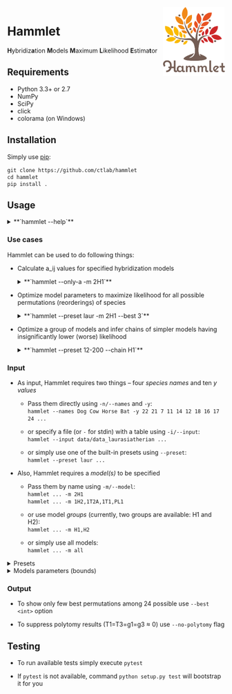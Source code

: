 <img src="logo.png" height="160px" align="right" />

# Hammlet

**H**ybridiz**a**tion **M**odels **M**aximum **L**ikelihood **E**stima**t**or

## Requirements

* Python 3.3+ or 2.7
* NumPy
* SciPy
* click
* colorama (on Windows)

## Installation

Simply use [pip](https://pip.pypa.io/en/stable/quickstart/):

    git clone https://github.com/ctlab/hammlet
    cd hammlet
    pip install .

## Usage

<details>
<summary>**`hammlet --help`**</summary>

    Usage: hammlet [OPTIONS]

      Hybridization Models Maximum Likelihood Estimator

      Author: Konstantin Chukharev (lipen00@gmail.com)

    Options:
      --preset <preset>              Preset data (laur/hctm/12-200/12-200-70-50/5-10/...)
      -i, --input <path|->           File with markers presence/absence data
      -n, --names <name...>          Space-separated list of four species names
      -y <int...>                    Space-separated list of ten y values (y11 y12 y13 y14 y22 y23 y24 y33 y34 y44)
      -r <float...>                  Space-separated list of four r values  [default: 1, 1, 1, 1]
      -m, --model <name...|all>      Comma-separated list of models
      --chain [H1|H2]                Model group for simplest models computation
      --best <int|all>               Number of best models to show  [default: all]
      --method [SLSQP|L-BFGS-B|TNC]  Optimization method  [default: SLSQP]
      --theta0 <n0 T1 T3 g1 g3>      Space-separated list of five initial theta components (n0 T1 T3 gamma1 gamma3)
      --only-first                   Do calculations only for first (initial) permutation
      --only-permutation <name...>   Do calculations only for given permutation
      --free-permutation             [chain] Use best permutations for each simpler model
      --only-a                       Do only a_ij calculations
      --no-polytomy                  Do not show polytomy results
      --show-permutation <name...>   Show morphed y values for given permutation
      -p, --pvalue <float>           p-value for statistical tests  [default: 0.05]
      --debug                        Debug.
      --version                      Show the version and exit.
      -h, --help                     Show this message and exit.

</details>

### Use cases

Hammlet can be used to do following things:

* Calculate a_ij values for specified hybridization models

    <details>
    <summary>**`hammlet --only-a -m 2H1`**</summary>

        [*] Doing only a_ij calculations...
        [+] Result for model 2H1, permutation [A, B, C, D], theta=(96.0, 0.5, 0.5, 0.5, 0.5), r=(1, 1, 1, 1):
         ij  y_ij ~ij~~y_ij~  a_ij
         11   16   11   16   32.178
         12   16   12   16   28.728
         13   16   13   16   43.413
         14   16   14   16   11.231
         22   16   22   16   18.269
         23   16   23   16    9.322
         24   16   24   16   25.140
         33   16   33   16   10.862
         34   16   34   16    8.546
         44   16   44   16    7.044

    </details>

* Optimize model parameters to maximize likelihood for all possible permutations (reorderings) of species
    <details>
    <summary>**`hammlet --preset laur -m 2H1 --best 3`**</summary>

        [*] Using preset "laur"
        [*] Species: Dog, Cow, Horse, Bat
        [*] y values: 22 21 7 11 14 12 18 16 17 24
        [*] Optimizing model 2H1...
        [+] Done optimizing model 2H1 in 0.4 s.
        [@] 2H1, TTgg, 1, Cow, Bat, Dog, Horse, LL=292.589, n0=95.495, T1=0.150, T3=0.077, g1=1.000, g3=0.533
        [@] 2H1, TTgg, 2, Dog, Bat, Cow, Horse, LL=292.414, n0=95.447, T1=0.175, T3=0.040, g1=0.917, g3=0.572
        [@] 2H1, TTgg, 3, Bat, Dog, Horse, Cow, LL=292.327, n0=95.717, T1=0.177, T3=0.000, g1=0.468, g3=0.114
        [+] All done in 0.4 s.

    </details>

* Optimize a group of models and infer chains of simpler models having insignificantly lower (worse) likelihood
    <details>
    <summary>**`hammlet --preset 12-200 --chain H1`**</summary>

        [*] Using preset "12-200"
        [*] Species: A, B, C, D
        [*] y values: 12 12 200 12 12 12 12 12 12 12
        [*] Searching for simplest models from H1...
        [*] Total 3 chain(s):
            2H1 -> 1PH1
            2H1 -> 1H2 -> 1PH1
            2H1 -> 1H3 -> 1PH1
        [+] Done calculating 1 simplest model(s) in 0.8 s.
        [@] 1PH1, 0TNg, 1, A, C, B, D, LL=965.392, n0=132.076, T1=0.000, T3=1.425, g1=0.000, g3=0.935
        [+] All done in 6.7 s.

    </details>

### Input

* As input, Hammlet requires two things – four _species names_ and ten _y values_

    - Pass them directly using `-n/--names` and `-y`:<br>
        `hammlet --names Dog Cow Horse Bat -y 22 21 7 11 14 12 18 16 17 24 ...`

    - or specify a file (or `-` for stdin) with a table using `-i/--input`:<br>
        `hammlet --input data/data_laurasiatherian ...`

    - or simply use one of the built-in presets using `--preset`:<br>
        `hammlet --preset laur ...`

* Also, Hammlet requires a _model(s)_ to be specified

    - Pass them by name using `-m/--model`:<br>
        `hammlet ... -m 2H1`<br>
        `hammlet ... -m 1H2,1T2A,1T1,PL1`

    - or use model _groups_ (currently, two groups are available: H1 and H2):<br>
        `hammlet ... -m H1,H2`

    - or simply use all models:<br>
        `hammlet ... -m all`

<details>
<summary>Presets</summary>

|    Preset    |       Species names       |            y values            |
|:------------:|:-------------------------:|:------------------------------:|
|     laur     |     Dow Cow Horse Bat     |  22 21 7 11 14 12 18 16 17 24  |
|     hctm     | Human Colugo Tupaia Mouse |    10 8 7 4 21 7 2 39 30 28    |
|    12-200    |          A B C D          | 12 12 200 12 12 12 12 12 12 12 |
| 12-200-70-50 |          A B C D          | 12 200 12 70 12 12 12 50 12 12 |
|     5-10     |          A B C D          |  5 10 59 3 5 20 68 125 72 10   |

</details>

<details>
<summary>Models parameters (bounds)</summary>

| Name  | Mnemo | T1  | T3  | g1  | g3  |     | Name  | Mnemo | T1  | T3  | g1  | g3  |
|:-----:|:-----:|:---:|:---:|:---:|:---:|:---:|:-----:|:-----:|:---:|:---:|:---:|:---:|
|  2H1  | TTgg  |     |     |     |     |     |  2H2  | TTgg  |     |     |     |     |
|  1H1  | TTg0  |     |     |     |     |     | 2HA1  | TTg0  |     |     |     |     |
|  1H2  | TT1g  |     |     |  1  |  1  |     | 2HA2  | TTg1  |     |     |     |     |
|  1H3  | TT0g  |     |     |  0  |  0  |     | 2HB1  | TT0g  |     |     |  0  |  0  |
|  1H4  | TTg1  |     |     |     |     |     | 2HB2  | TT1g  |     |     |  1  |  1  |
|  1HP  | T0gg  |     |  0  |     |     |     |  2HP  | T0gg  |     |  0  |     |     |
|  1T1  | TT10  |     |     |  1  |  1  |     |  2T1  | TT01  |     |     |  0  |  0  |
|  1T2  | TT00  |     |     |  0  |  0  |     |  2T2  | TT00  |     |     |  0  |  0  |
| 1T2A  | TT01  |     |     |  0  |  0  |     | 2T2A  | TT01  |     |     |  0  |  0  |
| 1T2B  | TT11  |     |     |  1  |  1  |     | 2T2B  | TT11  |     |     |  1  |  1  |
| 1PH1  | 0TNg  |  0  |     | N/D | N/D |     | 2PH1  | 0TNg  |  0  |     | N/D | N/D |
| 1PH1A | T01g  |     |  0  |  1  |  1  |     | 2PH2  | T0g0  |     |  0  |     |     |
| 1PH2  | T0g0  |     |  0  |     |     |     | 2PH2A | T00g  |     |  0  |  0  |  0  |
| 1PH3  | T0g1  |     |  0  |     |     |     | 2PH2B | T01g  |     |  0  |  1  |  1  |
|  1P1  | 0TN0  |  0  |     | N/D | N/D |     | 2PH2C | T0g1  |     |  0  |     |     |
|  1P2  | T00N  |     |  0  |  0  |  0  |     |  2P1  | 0TN0  |  0  |     | N/D | N/D |
| 1P2A  | 0TN1  |  0  |     | N/D | N/D |     | 2P1A  | 0TN1  |  0  |     | N/D | N/D |
| 1P2B  | T011  |     |  0  |  1  |  1  |     |  2P2  | T000  |     |  0  |  0  |  0  |
|  1P3  | T010  |     |  0  |  1  |  1  |     | 2P2A  | T011  |     |  0  |  1  |  1  |
|  PL1  | 00NN  |  0  |  0  | N/D | N/D |     |  2P3  | T010  |     |  0  |  1  |  1  |
|  PL2  | 00NN  |  0  |  0  | N/D | N/D |     | 2P3A  | T001  |     |  0  |  0  |  0  |

</details>

### Output

* To show only few best permutations among 24 possible use `--best <int>` option

* To suppress polytomy results (T1=T3=g1=g3 &asymp; 0) use `--no-polytomy` flag

## Testing

* To run available tests simply execute `pytest`

* If `pytest` is not available, command `python setup.py test` will bootstrap it for you
